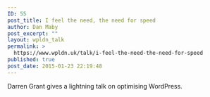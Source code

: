 ```yaml
---
ID: 55
post_title: I feel the need, the need for speed
author: Dan Maby
post_excerpt: ""
layout: wpldn_talk
permalink: >
  https://www.wpldn.uk/talk/i-feel-the-need-the-need-for-speed
published: true
post_date: 2015-01-23 22:19:48
---
```

Darren Grant gives a lightning talk on optimising WordPress.